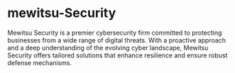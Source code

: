 # mewitsu-Security
Mewitsu Security is a premier cybersecurity firm committed to protecting businesses from a wide range of digital threats. With a proactive approach and a deep understanding of the evolving cyber landscape, Mewitsu Security offers tailored solutions that enhance resilience and ensure robust defense mechanisms.
